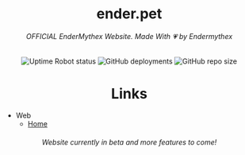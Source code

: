 <h1 align="center">ender.pet</h1>

<h6 align="center">OFFICIAL EnderMythex Website. Made With 💗 by Endermythex</h6>

<p align="center">
  <img alt="Uptime Robot status" src="https://img.shields.io/uptimerobot/status/m797585685-426f198606d5c126a01cc7f5">
  <img alt="GitHub deployments" src="https://img.shields.io/github/deployments/EnderMythex/ender.pet/github-pages">
  <img alt="GitHub repo size" src="https://img.shields.io/github/repo-size/EnderMythex/ender.pet">
</p>

<h1 align="center">Links</h1>

- Web
  - [Home](https://endermythex.github.io/ender.pet)

<h6 align="center">Website currently in beta and more features to come!</h6>
